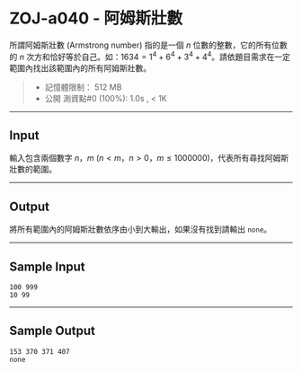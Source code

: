 # ZOJ-a040 - 阿姆斯壯數

所謂阿姆斯壯數 (Armstrong number) 指的是一個 $n$ 位數的整數，它的所有位數的 $n$ 次方和恰好等於自己。如：$1634 = 1^4 + 6^4 + 3^4 + 4^4$。請依題目需求在一定範圍內找出該範圍內的所有阿姆斯壯數。

> * 記憶體限制： 512 MB
> * 公開 測資點#0 (100%): 1.0s , < 1K

---
## Input

輸入包含兩個數字 $n$，$m$ ($n < m$，$n > 0$，$m \le 1000000$)，代表所有尋找阿姆斯壯數的範圍。

---
## Output

將所有範圍內的阿姆斯壯數依序由小到大輸出，如果沒有找到請輸出 `none`。

---
## Sample Input

```
100 999
10 99
```

---
## Sample Output

```
153 370 371 407
none
```